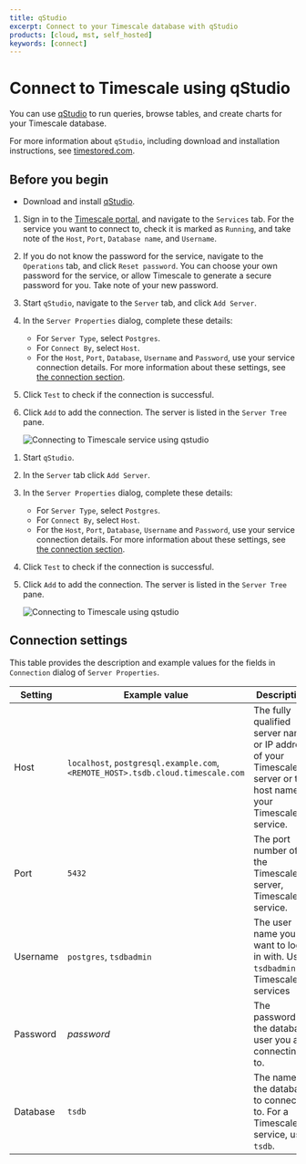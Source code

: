 ```yaml
---
title: qStudio
excerpt: Connect to your Timescale database with qStudio
products: [cloud, mst, self_hosted]
keywords: [connect]
---
```


# Connect to Timescale using qStudio

You can use [qStudio][qstudio] to run queries, browse tables, and create charts 
for your Timescale database.

For more information about `qStudio`, including download and installation
instructions, see [timestored.com][qstudio-downloads].

## Before you begin

*   Download and install [qStudio][qstudio-downloads].

<Tabs label="Connect to Timescale with qStudio">

<Tab title="Timescale">

<Procedure>

1.  Sign in to the [Timescale portal][tsc-portal], and navigate to the `Services` 
     tab. For the service you want to connect to, check it is marked as `Running`, 
     and take note of the `Host`, `Port`, `Database name`, and `Username`.
1.  [](#)<Optional />If you do not know the password for the service, navigate
    to the `Operations` tab, and click `Reset password`. You can choose your own
    password for the service, or allow Timescale to generate a
    secure password for you. Take note of your new password.
1.  Start `qStudio`, navigate to the `Server` tab, and click `Add Server`.
1.  In the `Server Properties` dialog, complete these details:
    *   For `Server Type`, select `Postgres`.
    *   For `Connect By`, select `Host`.
    *   For the `Host`, `Port`, `Database`, `Username` and `Password`, use 
         your service connection details. For more information about these 
         settings, see [the connection section][connection-details].
1.  Click `Test` to check if the connection is successful.
1.  Click `Add` to add the connection.
    The server is listed in the `Server Tree` pane.

    <img class="maincontent__illustration"
    src="https://s3.amazonaws.com/assets.timescale.com/docs/images/qstudio_timescale.webp"
    alt="Connecting to Timescale service using qstudio"/>

</Procedure>

</Tab>

<Tab title="Self-hosted Timescale">

<Procedure>

1.  Start `qStudio`.
1.  In the `Server` tab click `Add Server`.
1.  In the `Server Properties` dialog, complete these details:
    *   For `Server Type`, select `Postgres`.
    *   For `Connect By`, select `Host`.
    *   For the `Host`, `Port`, `Database`, `Username` and `Password`, use 
         your service connection details. For more information about these 
         settings, see [the connection section][connection-details].
1.  Click `Test` to check if the connection is successful.
1.  Click `Add` to add the connection.
    The server is listed in the `Server Tree` pane.

    <img class="maincontent__illustration"
    src="https://s3.amazonaws.com/assets.timescale.com/docs/images/qstudio_self_hosted.webp"
    alt="Connecting to Timescale using qstudio"/>

</Procedure>

</Tab>

</Tabs>

## Connection settings

This table provides the description and example values for the fields in
`Connection` dialog of `Server Properties`.

|Setting|Example value|Description|
|-|-|-|
|Host|`localhost`, `postgresql.example.com`, `<REMOTE_HOST>.tsdb.cloud.timescale.com`|The fully qualified server name or IP address of your TimescaleDB server or the host name of your Timescale service.|
|Port|`5432`|The port number of the TimescaleDB server, Timescale service.|
|Username|`postgres`, `tsdbadmin`|The user name you want to log in with. Use `tsdbadmin` for Timescale services|
|Password|*password*|The password for the database user you are connecting to.|
|Database|`tsdb`|The name of the database to connect to. For a Timescale service, use `tsdb`.|

[qstudio]: https://www.timestored.com/qstudio
[qstudio-downloads]: https://www.timestored.com/qstudio/download
[tsc-portal]: https://console.cloud.timescale.com/
[connection-details]: #connection-settings
